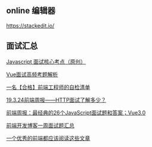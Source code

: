 ## online 编辑器

https://stackedit.io/

## 面试汇总

[Javascript 面试核心考点（原创）](https://mp.weixin.qq.com/s/Bk07WB9hBagL590RRjC4FA)

[Vue面试高频考题解析](https://mp.weixin.qq.com/s/y7MC6F8WADKBQIJWPCTIwg)

[一名【合格】前端工程师的自检清单](https://mp.weixin.qq.com/s/3ToRzVXIDMIgbs_U4ySsww)

[19.3.24前端周报——HTTP面试了解多少？](https://mp.weixin.qq.com/s/hDkSBrgsDlf3RPOuJ7lpKw)

[前端周报：最经典的26个JavaScript面试题和答案；Vue3.0](https://mp.weixin.qq.com/s/O7aIDGl5YA_DG2AlpQzNfA)

[前端开发博客一周面试题汇总](https://mp.weixin.qq.com/s/6KnqNmCR0sBwo61bV5dwdQ)

[一个优秀的前端都应该阅读这些文章](https://github.com/Nealyang/PersonalBlog/issues/48)

<!--stackedit_data:
eyJoaXN0b3J5IjpbODcyNDcyOTYxXX0=
-->